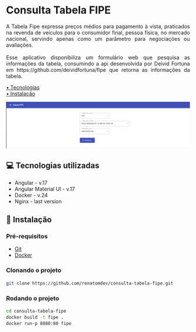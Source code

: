 <h1 style="font-weight: bold;">Consulta Tabela FIPE </h1>

<p align="justify">
    A Tabela Fipe expressa preços médios para pagamento à vista, praticados na revenda de veículos para o consumidor final, pessoa física, no mercado nacional, servindo apenas como um parâmetro para negociações ou avaliações. </br> </br> Esse aplicativo disponibiliza um formulário web que pesquisa as informações da tabela, consumindo a api desenvolvida por Deivid Fortuna em https://github.com/deividfortuna/fipe que retorna as informações da tabela.
</p>

<p>
 <a href="#technologies">• Tecnologias</a> </br>  
 <a href="#started">• Instalação</a>  
</p>

<p>
 <img src="form.png"> </br>  
</p>

<h2 id="technologies">💻 Tecnologias utilizadas</h2>

- Angular - v.17
- Angular Material UI - v.17
- Docker - v.24
- Nginx - last version

<h2 id="started">🚀 Instalação</h2>

<h3>Pré-requisitos</h3>

- [Git](https://github.com)
- [Docker](https://www.docker.com/)

<h3>Clonando o projeto</h3>

```bash
git clone https://github.com/renatomdev/consulta-tabela-fipe.git
```

<h3>Rodando o projeto</h3>

```bash
cd consulta-tabela-fipe
docker build -t fipe .
docker run-p 8080:80 fipe
```

